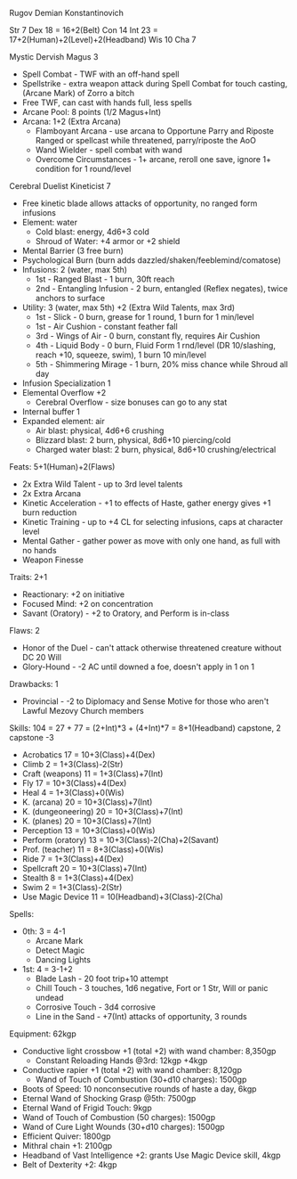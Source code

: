 Rugov Demian Konstantinovich

Str 7
Dex 18 = 16+2(Belt)
Con 14
Int 23 = 17+2(Human)+2(Level)+2(Headband)
Wis 10
Cha 7

Mystic Dervish Magus 3
- Spell Combat - TWF with an off-hand spell
- Spellstrike - extra weapon attack during Spell Combat for touch casting, (Arcane Mark) of Zorro a bitch
- Free TWF, can cast with hands full, less spells
- Arcane Pool: 8 points (1/2 Magus+Int)
- Arcana: 1+2 (Extra Arcana)
  - Flamboyant Arcana - use arcana to Opportune Parry and Riposte
    Ranged or spellcast while threatened, parry/riposte the AoO
  - Wand Wielder - spell combat with wand
  - Overcome Circumstances - 1+ arcane, reroll one save, ignore 1+ condition for 1 round/level

Cerebral Duelist Kineticist 7
- Free kinetic blade allows attacks of opportunity, no ranged form infusions
- Element: water
  - Cold blast: energy, 4d6+3 cold
  - Shroud of Water: +4 armor or +2 shield
- Mental Barrier (3 free burn)
- Psychological Burn (burn adds dazzled/shaken/feeblemind/comatose)
- Infusions: 2 (water, max 5th)
  - 1st - Ranged Blast - 1 burn, 30ft reach
  - 2nd - Entangling Infusion - 2 burn, entangled (Reflex negates), twice anchors to surface
- Utility: 3 (water, max 5th) +2 (Extra Wild Talents, max 3rd)
  - 1st - Slick - 0 burn, grease for 1 round, 1 burn for 1 min/level
  - 1st - Air Cushion - constant feather fall
  - 3rd - Wings of Air - 0 burn, constant fly, requires Air Cushion
  - 4th - Liquid Body - 0 burn, Fluid Form 1 rnd/level (DR 10/slashing, reach +10, squeeze, swim), 1 burn 10 min/level
  - 5th - Shimmering Mirage - 1 burn, 20% miss chance while Shroud all day
- Infusion Specialization 1
- Elemental Overflow +2
  - Cerebral Overflow - size bonuses can go to any stat
- Internal buffer 1
- Expanded element: air
  - Air blast: physical, 4d6+6 crushing
  - Blizzard blast: 2 burn, physical, 8d6+10 piercing/cold
  - Charged water blast: 2 burn, physical, 8d6+10 crushing/electrical

Feats: 5+1(Human)+2(Flaws)
- 2x Extra Wild Talent - up to 3rd level talents
- 2x Extra Arcana
- Kinetic Acceleration - +1 to effects of Haste, gather energy gives +1 burn reduction
- Kinetic Training - up to +4 CL for selecting infusions, caps at character level
- Mental Gather - gather power as move with only one hand, as full with no hands
- Weapon Finesse

Traits: 2+1
- Reactionary: +2 on initiative
- Focused Mind: +2 on concentration
- Savant (Oratory) - +2 to Oratory, and Perform is in-class

Flaws: 2
- Honor of the Duel - can't attack otherwise threatened creature without DC 20 Will
- Glory-Hound - -2 AC until downed a foe, doesn't apply in 1 on 1

Drawbacks: 1
- Provincial - -2 to Diplomacy and Sense Motive for those who aren't Lawful Mezovy Church members

Skills: 104 = 27 + 77 = (2+Int)*3 + (4+Int)*7 = 8+1(Headband) capstone, 2 capstone -3
- Acrobatics          17 = 10+3(Class)+4(Dex)
- Climb                2 =  1+3(Class)-2(Str)
- Craft (weapons)     11 =  1+3(Class)+7(Int)
- Fly                 17 = 10+3(Class)+4(Dex)
- Heal                 4 =  1+3(Class)+0(Wis)
- K. (arcana)         20 = 10+3(Class)+7(Int)
- K. (dungeoneering)  20 = 10+3(Class)+7(Int)
- K. (planes)         20 = 10+3(Class)+7(Int)
- Perception          13 = 10+3(Class)+0(Wis)
- Perform (oratory)   13 = 10+3(Class)-2(Cha)+2(Savant)
- Prof. (teacher)     11 =  8+3(Class)+0(Wis)
- Ride                 7 =  1+3(Class)+4(Dex)
- Spellcraft          20 = 10+3(Class)+7(Int)
- Stealth              8 =  1+3(Class)+4(Dex)
- Swim                 2 =  1+3(Class)-2(Str)
- Use Magic Device    11 = 10(Headband)+3(Class)-2(Cha)

Spells:
- 0th: 3 = 4-1
  - Arcane Mark
  - Detect Magic
  - Dancing Lights
- 1st: 4 = 3-1+2
  - Blade Lash - 20 foot trip+10 attempt
  - Chill Touch - 3 touches, 1d6 negative, Fort or 1 Str, Will or panic undead
  - Corrosive Touch - 3d4 corrosive
  - Line in the Sand - +7(Int) attacks of opportunity, 3 rounds

Equipment: 62kgp
- Conductive light crossbow +1 (total +2) with wand chamber: 8,350gp
  - Constant Reloading Hands @3rd: 12kgp +4kgp
- Conductive rapier +1 (total +2) with wand chamber: 8,120gp
  - Wand of Touch of Combustion (30+d10 charges): 1500gp
- Boots of Speed: 10 nonconsecutive rounds of haste a day, 6kgp
- Eternal Wand of Shocking Grasp @5th: 7500gp
- Eternal Wand of Frigid Touch: 9kgp
- Wand of Touch of Combustion (50 charges): 1500gp
- Wand of Cure Light Wounds (30+d10 charges): 1500gp
- Efficient Quiver: 1800gp
- Mithral chain +1: 2100gp
- Headband of Vast Intelligence +2: grants Use Magic Device skill, 4kgp
- Belt of Dexterity +2: 4kgp
